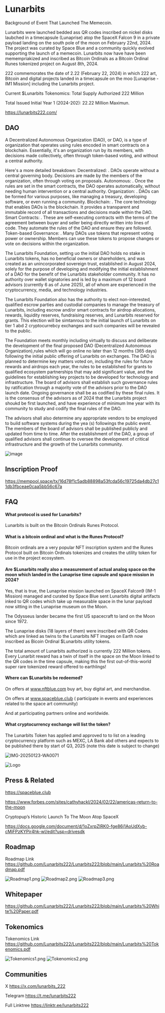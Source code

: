 
# Lunarbits

Background of Event That Launched The Memecoin.

Lunarbits were launched bedded ass QR codes inscribed on nickel disks laubched in a timecapsule (Lunaprise) atop the SpaceX Falcon 9 in a private payload landing on the south pole of the moon on February 22nd, 2024. The project was curated by Space Blue and a community quickly evolved supporting the launch of a memecoin. Lunarbits now have have been memempriakized  and inscribed as Bitcoin Ordinals as a Bitcoin Ordinal Runes tokenized project on August 8th, 2024.


222 commemorates the date of 2.22 (February 22, 2024) in which 222 art, Bitcoin and digital projects landed in a timecapsule on the moo [Lunaprise -IM1 Mission] including the Lunarbits project.

Current $Lunarbits Tokenomics:
Total Supply Authorized 222 Million

Total Issued Initial Year 1 (2024-202): 22.22 Million Maximun.

https://lunarbits222.com/

## DAO
A Decentralized Autonomous Organization (DAO), or DAO, is a type of organization that operates using rules encoded in smart contracts on a blockchain. Essentially, it's an organization run by its members, with decisions made collectively, often through token-based voting, and without a central authority. 

Here's a more detailed breakdown:
Decentralized:
.
DAOs operate without a central governing body. Decisions are made by the members of the organization, often through voting on proposals. 
Autonomous:
.
Once the rules are set in the smart contracts, the DAO operates automatically, without needing human intervention or a central authority. 
Organization:
.
DAOs can be formed for various purposes, like managing a treasury, developing software, or even running a community. 
Blockchain:
.
The core technology that enables DAOs is the blockchain. It provides a transparent and immutable record of all transactions and decisions made within the DAO. 
Smart Contracts:
.
These are self-executing contracts with the terms of the agreement between buyer and seller being directly written into lines of code. They automate the rules of the DAO and ensure they are followed. 
Token-based Governance:
.
Many DAOs use tokens that represent voting power or ownership. Members can use these tokens to propose changes or vote on decisions within the organization. 

The Lunarbits Foundation, setting uo the initial DAO holds no stake in Lunarbits tokens, has no beneficial owners or shareholders, and was created as an unincorporated sovereign trust, established in August 2024, solely for the purpose of developing and modifying the initial establishment of a DAO for the benefit of the Lunarbits stakeholder community. It has no authority over wallet signatories and is led by a maximum of 12 board advisors (currently 6 as of June 2025), all of whom are experienced in the cryptocurrency, media, and technology industries.

The Lunarbits Foundation also has the authority to elect non-interested, qualified escrow parties and custodial companies  to manage the treasury of Lunarbits, including escrow and/or smart contracts for airdrop allocations, rewards, liquidity reserves, fundraising reserves, and Lunarbits reserved for grants. This election will be simtanrous to the initial launch of Lunarbits on tier 1 abd 2 cryptocurrebcy exchanges and such companies will be revealed to the public.


The Foundation meets monthly including virtually to discuss and deliberate the development of the final proposed DAO (Decentralized Autonomous Organization),rules which will go online no later than 12 months (365 days) following the initial public offering of Lunarbits on exchanges. The DAO is planned to determine key matters voted on, including the rules for future rewards and airdrops each year, the rules to be established for grants to qualified ecosystem partnerships that may add significant value, and the guidelines for establishing key projects to be developed for technology and infrastructure. The board of advisors shall establish such governance rules by ratification through a majority vote of the advisors prior to the DAO launch date. Ongoing governance shall be as codified by these final rules. It is the consensus of the advisors as of 2024 that the Lunarbits project shoukd be first launched, and have experience of minimum lme year with its community to study and codify the final rules of the DAO.

The advisors shall also determine any appropriate vendors to be employed to build software systems during the yea (s) followings the public event. The members of the board of advisors shall be published publicly and updated from time to time. After the establishment of the DAO, a group of qualified advisors shall continue to oversee the development of critical infrastructure and the growth of the Lunarbits community.

![image](https://github.com/user-attachments/assets/951cdc95-2a50-455e-a263-e457f375d646)


## Inscription Proof
https://mempool.space/tx/16d78f1c5adb88898a53fcda56c19725da4db27c11db3fbceae0caa5bb56c67a

## FAQ


#### What protocol is used for Lunarbits?

Lunarbits is built on the Bitcoin Ordinals Runes Protocol.

#### What is a bitcoin ordinal and what is the Runes Protocol?

Bitcoin ordinals are a very popular NFT inscription system and the Runes Protocol built on Bitcoin Ordinals tokenizes and creates the utility token for use in the project  ecosystem.

#### Are $Lunarbits really also a measurement of actual analog space on the moon which landed in the Lunaprise time capsule and space mission in 2024?

Yes, that is true, the Lunaprise mission launched on SpaceX Falcon9 (IM-1 Mission)  managed and curated by Space Blue sent Lunarbits digital artifacts inked to QR codes which take up measurable space in the lunar payload now sitting in the Lunaprise museum on the Moon.

The Odysseus lander became the first US spacecraft to land on the Moon since 1972.

The Lunaprise disks (18 layers of them) were inscribed with QR Codes which are linked as twins to the Lunarbits NFT images on Earth now inscribed as Bicoin Ordinal $Lunarbits utility tokens.

The total amount of Lunarbits authorized is currently 222 Million tokens. Every Lunarbit reward has a twin of itself in the space on the Moon linked to the QR codes in the time capsule, making this the first out-of-this-world super rare tokenized reward offered to earthlings!

#### Where can $Lunarbits be redeemed?

On offers at www.nftblue.com buy art, buy digital art, and merchandise.

On offers at www.spaceblue.club ( participate in events and experiences related to the space art community)

And at participating partners online and worldwide.

#### What cryptocurrency exchange will list the token?
The Lunarbits Token has applied amd approved to  to list on a leading cryptocurrency platform such as MEXC, LA Bank abd others and expects to be published there by start of Q3, 2025 (note this date is subject to change)

![IMG-20250123-WA0071](https://github.com/user-attachments/assets/9e5d73bd-9d9b-495f-980d-9bc1a7535774)


![Logo](https://github.com/Lunarbits222/Lunarbits222/blob/main/Lunarbits%20Logo.jpg?raw=true)

## Press & Related

https://spaceblue.club

https://www.forbes.com/sites/cathyhackl/2024/02/22/americas-return-to-the-moon

Cryptopup’s Historic Launch To The Moon Atop SpaceX

https://docs.google.com/document/d/1oZxrpZIRK0-fge86j1AoUdXyb-cMjFPzKYPir4hk-wI/edit?usp=drivesdk

## Roadmap

Roadmap Link https://github.com/Lunarbits222/Lunarbits222/blob/main/Lunarbits%20Roadmap.pdf

![Roadmap1.png](https://github.com/Lunarbits222/Lunarbits222/blob/main/Roadmap1.png?raw=true)
![Roadmap2.png](https://github.com/Lunarbits222/Lunarbits222/blob/main/Roadmap2.png?raw=true)
![Roadmap3.png](https://github.com/Lunarbits222/Lunarbits222/blob/main/Roadmap3.png?raw=true)



## Whitepaper

https://github.com/Lunarbits222/Lunarbits222/blob/main/Lunarbits%20White%20Paper.pdf

##  Tokenomics

Tokenomics Link https://github.com/Lunarbits222/Lunarbits222/blob/main/Lunarbits%20Tokenomics.pdf

![Tokenomics1.png](https://github.com/Lunarbits222/Lunarbits222/blob/main/Tokenomics1.png?raw=true)
![Tokenomics2.png](https://github.com/Lunarbits222/Lunarbits222/blob/main/Tokenomics2.png?raw=true)

## Communities
X
https://x.com/lunarbits_222

Telegram
https://t.me/lunarbits222

Full Linktree
https://linktr.ee/lunarbits222
